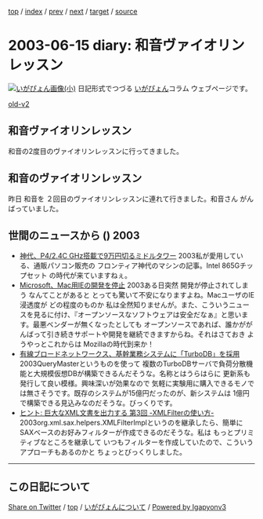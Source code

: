 [top](../index.html) 
 / [index](index.html) 
 / [prev](ig030614.html) 
 / [next](ig030616.html) 
 / [target](https://igapyon.github.io/diary/2003/ig030615.html) 
 / [source](https://github.com/igapyon/diary/blob/gh-pages/2003/ig030615.src.md) 

2003-06-15 diary: 和音ヴァイオリンレッスン
=====================================================================================================
[![いがぴょん画像(小)](https://igapyon.github.io/diary/images/iga200306s.jpg "いがぴょん")](https://igapyon.github.io/diary/memo/memoigapyon.html) 日記形式でつづる [いがぴょん](https://igapyon.github.io/diary/memo/memoigapyon.html)コラム ウェブページです。

[old-v2](ig030615-orig.html)

## 和音ヴァイオリンレッスン

和音の2度目のヴァイオリンレッスンに行ってきました。


## 和音のヴァイオリンレッスン

昨日 和音を ２回目のヴァイオリンレッスンに連れて行きました。和音さん がんばっていました。

## 世間のニュースから () 2003

* [神代、P4/2.4C GHz搭載で9万円切るミドルタワー](http://www.zdnet.co.jp/news/0306/13/njbt_07.html)  2003私が愛用している、通販パソコン販売の フロンティア神代のマシンの記事。Intel 865Gチップセット の時代が来ていますねぇ。
* [Microsoft、Mac用IEの開発を停止](http://www.zdnet.co.jp/news/0306/14/nebt_11.html)  2003ある日突然 開発が停止されてしまう なんてことがあると とっても驚いて不安になりますよね。MacユーザのIE浸透度が どの程度のものか 私は全然知りませんが。また、こういうニュースを見るに付け、『オープンソースなソフトウェアは安全だなぁ』と思います。最悪ベンダーが無くなったとしても オープンソースであれば、誰かががんばって引き続きサポートや開発を継続できますからね。それはさておき ようやっとこれからは Mozillaの時代到来か！
* [有線ブロードネットワークス、基幹業務システムに「TurboDB」を採用](http://www.zdnet.co.jp/enterprise/0306/13/epn21.html)  2003QueryMasterというものを使って 複数のTurboDBサーバで負荷分散機能と大規模仮想DBが構築できるんだそうな。名称とはうらはらに 更新系も発行して良い模様。興味深いが効果なので 気軽に実験用に購入できるモノでは無さそうです。既存のシステムが15億円だったのが、新システムは 1億円で構築できる見込みなのだそうな。びっくりです。
* [ヒント: 巨大なXML文書を出力する 第3回 -XMLFilterの使い方-](http://www-6.ibm.com/jp/developerworks/xml/030613/j_x-tipbigdoc3.html)  2003org.xml.sax.helpers.XMLFilterImplというのを継承したら、簡単にSAXベースのお好みフィルターが作成できるのだそうな。私は もっとプリミティブなところを継承して いつもフィルターを作成していたので、こういうアプローチもあるのかと ちょっとびっくりしました。


----------------------------------------------------------------------------------------------------

## この日記について

[Share on Twitter](https://twitter.com/intent/tweet?hashtags=igapyon%2Cdiary%2C%E3%81%84%E3%81%8C%E3%81%B4%E3%82%87%E3%82%93&text=%E5%92%8C%E9%9F%B3%E3%83%B4%E3%82%A1%E3%82%A4%E3%82%AA%E3%83%AA%E3%83%B3%E3%83%AC%E3%83%83%E3%82%B9%E3%83%B3&url=https%3A%2F%2Figapyon.github.io%2Fdiary%2F2003%2Fig030615.html) / [top](../index.html) / [いがぴょんについて](https://igapyon.github.io/diary/memo/memoigapyon.html) / [Powered by Igapyonv3](https://github.com/igapyon/igapyonv3)
